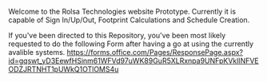 Welcome to the Rolsa Technologies website Prototype.
Currently it is capable of Sign In/Up/Out, Footprint Calculations and Schedule Creation.

If you've been directed to this Repository,  you've been most likely requested to do the following Form after having a
go at using the currently avalible systems.
https://forms.office.com/Pages/ResponsePage.aspx?id=gqswt_yD3EewfHSinm61WFVd97uWK89GuR5XLRxnpa9UNFpKVklINFVEODZJRTNHT1pUWkQ1OTlOMS4u
